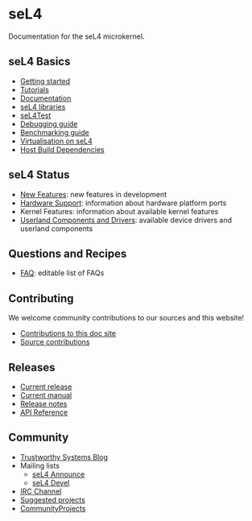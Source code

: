 # seL4

Documentation for the seL4 microkernel.

## seL4 Basics


- [Getting started](/GettingStarted)
- [Tutorials](/Tutorials)
- [Documentation](/Documentation)
- [seL4 libraries](/SeL4Libraries)
- [seL4Test](/seL4Test)
- [Debugging guide](/DebuggingGuide)
- [Benchmarking guide](/BenchmarkingGuide)
- [Virtualisation on seL4](/VM)
- [Host Build Dependencies](/HostDependencies)

## seL4 Status

- [New Features](/Status): new features in development
- [Hardware Support](/Hardware): information about hardware
      platform ports
- Kernel Features: information about available kernel features
- [Userland Components and Drivers](/UserlandComponents): available device drivers and
      userland components

## Questions and Recipes

- [FAQ](/FrequentlyAskedQuestions): editable list of FAQs

## Contributing

We welcome community contributions to our sources and this website!

- [Contributions to this doc site](/DocsContributing)
- [Source contributions](/Contributing)

## Releases

- [Current release](https://github.com/seL4/seL4/releases/latest)
- [Current manual](http://sel4.systems/Info/Docs/seL4-manual-latest.pdf)
- [Release notes](/sel4_release)
- [API Reference](/ApiDoc)

## Community

- [Trustworthy Systems Blog](https://research.csiro.au/tsblog)
- Mailing lists
  - [seL4 Announce](https://sel4.systems/lists/listinfo/announce)
  - [seL4 Devel](https://sel4.systems/lists/listinfo/devel)
- [IRC Channel](/IRCChannel)
- [Suggested projects](/SuggestedProjects)
- [CommunityProjects](/CommunityProjects)
